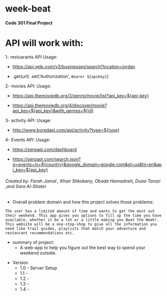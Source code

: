 
# week-beat

#### Code 301 Final Project


# API will work with:

1- restuarants API 
Usage:
- https://api.yelp.com/v3/businesses/search?location=jordan

- .get(url)
  .set('Authorization', `Bearer ${apiKey}`)
  
2- movies API:
Usage:
- https://api.themoviedb.org/3/genre/movie/list?api_key=${api-key}

- https://api.themoviedb.org/4/discover/movie?api_key=${api_key}&with_genres=${id}

3- activity API:
Usage:
- http://www.boredapi.com/api/activity?type=${type}

4-  Events API:
Usage:
- https://serpapi.com/dashboard

- https://serpapi.com/search.json?q=events+in+${country}&google_domain=google.com&gl=us&hl=en&api_key=${api_key}


###### Created by: Farah Jamal , Khair Shkokany, Obada Hamadneh, Duaa Tarazi ,and Sara Al-Shater

- Overall problem domain and how this project solves those problems:
  
```The user has a limited amount of time and wants to get the most out their weekend. This app gives you options to fill up the time you have available, whether it be a lot or a little making you Beat the Week!. This website will be a one-stop-shop to give all the information you need like trail guides, playlists that match your adventure and restaurant recommendations etc.```

- summary of project:
    - A web-app to help you figure out the best way to spend your weekend outside.

* Version
  - 1.0 - Server Setup
  - 1.1 - 
  - 1.2 - 
  - 1.3 - 
  - 1.4 - 

